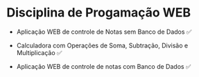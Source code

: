 # Disciplina de Progamação WEB
<ul>
  <li><p> Aplicação WEB de controle de Notas sem Banco de Dados &#9989 </p></li>
  <li><p> Calculadora com Operações de Soma, Subtração, Divisão e Multiplicação &#9989 </p></li>
  <li><p> Aplicação WEB de controle de notas com Banco de Dados &#9989 </p></li>
  
</ul>

